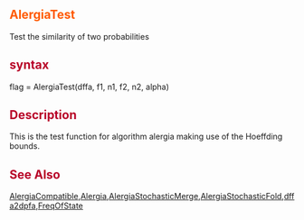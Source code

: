 <font color='FF5B00'><h2> AlergiaTest </h2></font>
Test the similarity of two probabilities

<font color='B80028'><h2> syntax </h2></font>
flag = AlergiaTest(dffa, f1, n1, f2, n2, alpha)
<font color='B80028'><h2> Description </h2></font>
This is the test function for algorithm alergia making use of the Hoeffding bounds.
<font color='B80028'><h2> See Also </h2></font>
[AlergiaCompatible](AlergiaCompatible.md),[Alergia](Alergia.md),[AlergiaStochasticMerge](AlergiaStochasticMerge.md),[AlergiaStochasticFold](AlergiaStochasticFold.md),[dffa2dpfa](dffa2dpfa.md),[FreqOfState](FreqOfState.md)
